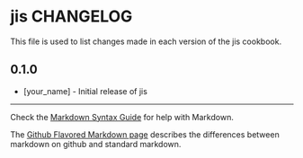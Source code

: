 jis CHANGELOG
=============

This file is used to list changes made in each version of the jis cookbook.

0.1.0
-----
- [your_name] - Initial release of jis

- - -
Check the [Markdown Syntax Guide](http://daringfireball.net/projects/markdown/syntax) for help with Markdown.

The [Github Flavored Markdown page](http://github.github.com/github-flavored-markdown/) describes the differences between markdown on github and standard markdown.
